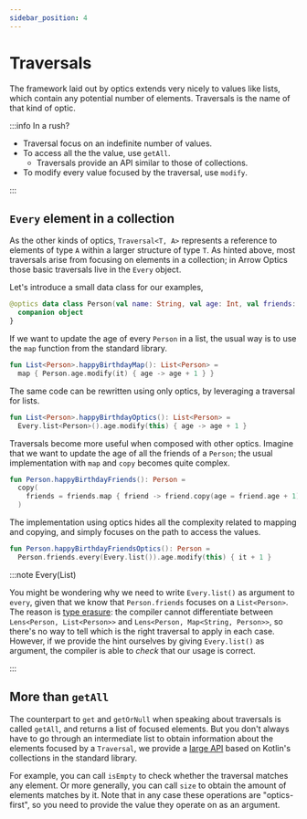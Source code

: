 ```yaml
---
sidebar_position: 4
---
```


# Traversals

The framework laid out by optics extends very nicely to values like lists, which
contain any potential number of elements. Traversals is the name of that kind of
optic.

:::info In a rush?

- Traversal focus on an indefinite number of values.
- To access all the the value, use `getAll`.
  - Traversals provide an API similar to those of collections.
- To modify every value focused by the traversal, use `modify`.

:::

<!--- TEST_NAME Traversal -->

<!--- INCLUDE .*
import io.kotest.matchers.shouldBe
-->

## `Every` element in a collection

As the other kinds of optics, `Traversal<T, A>` represents a reference to elements
of type `A` within a larger structure of type `T`. As hinted above, most
traversals arise from focusing on elements in a collection; in Arrow Optics
those basic traversals live in the `Every` object.

Let's introduce a small data class for our examples,

<!--- INCLUDE
import arrow.optics.*
import arrow.optics.dsl.*
-->

```kotlin
@optics data class Person(val name: String, val age: Int, val friends: List<Person>) {
  companion object
}
```

If we want to update the age of every `Person` in a list, the usual way is to
use the `map` function from the standard library.

```kotlin
fun List<Person>.happyBirthdayMap(): List<Person> =
  map { Person.age.modify(it) { age -> age + 1 } }
```

The same code can be rewritten using only optics, by leveraging a traversal for
lists.

```kotlin
fun List<Person>.happyBirthdayOptics(): List<Person> =
  Every.list<Person>().age.modify(this) { age -> age + 1 }
```

Traversals become more useful when composed with other optics. Imagine that we
want to update the age of all the friends of a `Person`; the usual implementation
with `map` and `copy` becomes quite complex.

```kotlin
fun Person.happyBirthdayFriends(): Person =
  copy(
    friends = friends.map { friend -> friend.copy(age = friend.age + 1) }
  )
```

The implementation using optics hides all the complexity related to mapping
and copying, and simply focuses on the path to access the values.

```kotlin
fun Person.happyBirthdayFriendsOptics(): Person =
  Person.friends.every(Every.list()).age.modify(this) { it + 1 }
```
<!--- KNIT example-traversal-01.kt -->

:::note Every(List)

You might be wondering why we need to write `Every.list()` as argument to `every`,
given that we know that `Person.friends` focuses on a `List<Person>`.
The reason is [type erasure](https://kotlinlang.org/docs/generics.html#type-erasure):
the compiler cannot differentiate between `Lens<Person, List<Person>>`
and `Lens<Person, Map<String, Person>>`, so there's no way to tell which
is the right traversal to apply in each case. However, if we provide the
hint ourselves by giving `Every.list()` as argument, the compiler is able
to _check_ that our usage is correct.

:::

## More than `getAll`

The counterpart to `get` and `getOrNull` when speaking about traversals is called
`getAll`, and returns a list of focused elements. But you don't always have to 
go through an intermediate list to obtain information about the elements focused
by a `Traversal`, we provide a [large API](https://arrow-kt.github.io/arrow/arrow-optics/arrow.optics/-getter/index.html)
based on Kotlin's collections in the standard library.

For example, you can call `isEmpty` to check whether the traversal matches any
element. Or more generally, you can call `size` to obtain the amount of elements
matches by it. Note that in any case these operations are "optics-first", so
you need to provide the value they operate on as an argument.
